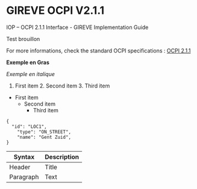 # GIREVE OCPI V2.1.1
IOP – OCPI 2.1.1 Interface - GIREVE Implementation Guide



Test brouillon 

For more informations, check the standard OCPI specifications : [OCPI 2.1.1](https://github.com/ocpi/ocpi/tree/release-2.1.1-bugfixes)

**Exemple en Gras**

*Exemple en italique*

1. First item
	2. Second item
		3. Third item

- First item
	- Second item
		- Third item

```
{
  "id": "LOC1",
	"type": "ON_STREET",
	"name": "Gent Zuid",
}
```

| Syntax | Description |
| ----------- | ----------- |
| Header | Title |
| Paragraph | Text |
